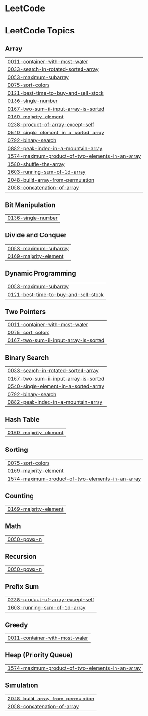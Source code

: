 # LeetCode
<!---LeetCode Topics Start-->
# LeetCode Topics
## Array
|  |
| ------- |
| [0011-container-with-most-water](https://github.com/YounusPeerzada/LeetCode/tree/master/0011-container-with-most-water) |
| [0033-search-in-rotated-sorted-array](https://github.com/YounusPeerzada/LeetCode/tree/master/0033-search-in-rotated-sorted-array) |
| [0053-maximum-subarray](https://github.com/YounusPeerzada/LeetCode/tree/master/0053-maximum-subarray) |
| [0075-sort-colors](https://github.com/YounusPeerzada/LeetCode/tree/master/0075-sort-colors) |
| [0121-best-time-to-buy-and-sell-stock](https://github.com/YounusPeerzada/LeetCode/tree/master/0121-best-time-to-buy-and-sell-stock) |
| [0136-single-number](https://github.com/YounusPeerzada/LeetCode/tree/master/0136-single-number) |
| [0167-two-sum-ii-input-array-is-sorted](https://github.com/YounusPeerzada/LeetCode/tree/master/0167-two-sum-ii-input-array-is-sorted) |
| [0169-majority-element](https://github.com/YounusPeerzada/LeetCode/tree/master/0169-majority-element) |
| [0238-product-of-array-except-self](https://github.com/YounusPeerzada/LeetCode/tree/master/0238-product-of-array-except-self) |
| [0540-single-element-in-a-sorted-array](https://github.com/YounusPeerzada/LeetCode/tree/master/0540-single-element-in-a-sorted-array) |
| [0792-binary-search](https://github.com/YounusPeerzada/LeetCode/tree/master/0792-binary-search) |
| [0882-peak-index-in-a-mountain-array](https://github.com/YounusPeerzada/LeetCode/tree/master/0882-peak-index-in-a-mountain-array) |
| [1574-maximum-product-of-two-elements-in-an-array](https://github.com/YounusPeerzada/LeetCode/tree/master/1574-maximum-product-of-two-elements-in-an-array) |
| [1580-shuffle-the-array](https://github.com/YounusPeerzada/LeetCode/tree/master/1580-shuffle-the-array) |
| [1603-running-sum-of-1d-array](https://github.com/YounusPeerzada/LeetCode/tree/master/1603-running-sum-of-1d-array) |
| [2048-build-array-from-permutation](https://github.com/YounusPeerzada/LeetCode/tree/master/2048-build-array-from-permutation) |
| [2058-concatenation-of-array](https://github.com/YounusPeerzada/LeetCode/tree/master/2058-concatenation-of-array) |
## Bit Manipulation
|  |
| ------- |
| [0136-single-number](https://github.com/YounusPeerzada/LeetCode/tree/master/0136-single-number) |
## Divide and Conquer
|  |
| ------- |
| [0053-maximum-subarray](https://github.com/YounusPeerzada/LeetCode/tree/master/0053-maximum-subarray) |
| [0169-majority-element](https://github.com/YounusPeerzada/LeetCode/tree/master/0169-majority-element) |
## Dynamic Programming
|  |
| ------- |
| [0053-maximum-subarray](https://github.com/YounusPeerzada/LeetCode/tree/master/0053-maximum-subarray) |
| [0121-best-time-to-buy-and-sell-stock](https://github.com/YounusPeerzada/LeetCode/tree/master/0121-best-time-to-buy-and-sell-stock) |
## Two Pointers
|  |
| ------- |
| [0011-container-with-most-water](https://github.com/YounusPeerzada/LeetCode/tree/master/0011-container-with-most-water) |
| [0075-sort-colors](https://github.com/YounusPeerzada/LeetCode/tree/master/0075-sort-colors) |
| [0167-two-sum-ii-input-array-is-sorted](https://github.com/YounusPeerzada/LeetCode/tree/master/0167-two-sum-ii-input-array-is-sorted) |
## Binary Search
|  |
| ------- |
| [0033-search-in-rotated-sorted-array](https://github.com/YounusPeerzada/LeetCode/tree/master/0033-search-in-rotated-sorted-array) |
| [0167-two-sum-ii-input-array-is-sorted](https://github.com/YounusPeerzada/LeetCode/tree/master/0167-two-sum-ii-input-array-is-sorted) |
| [0540-single-element-in-a-sorted-array](https://github.com/YounusPeerzada/LeetCode/tree/master/0540-single-element-in-a-sorted-array) |
| [0792-binary-search](https://github.com/YounusPeerzada/LeetCode/tree/master/0792-binary-search) |
| [0882-peak-index-in-a-mountain-array](https://github.com/YounusPeerzada/LeetCode/tree/master/0882-peak-index-in-a-mountain-array) |
## Hash Table
|  |
| ------- |
| [0169-majority-element](https://github.com/YounusPeerzada/LeetCode/tree/master/0169-majority-element) |
## Sorting
|  |
| ------- |
| [0075-sort-colors](https://github.com/YounusPeerzada/LeetCode/tree/master/0075-sort-colors) |
| [0169-majority-element](https://github.com/YounusPeerzada/LeetCode/tree/master/0169-majority-element) |
| [1574-maximum-product-of-two-elements-in-an-array](https://github.com/YounusPeerzada/LeetCode/tree/master/1574-maximum-product-of-two-elements-in-an-array) |
## Counting
|  |
| ------- |
| [0169-majority-element](https://github.com/YounusPeerzada/LeetCode/tree/master/0169-majority-element) |
## Math
|  |
| ------- |
| [0050-powx-n](https://github.com/YounusPeerzada/LeetCode/tree/master/0050-powx-n) |
## Recursion
|  |
| ------- |
| [0050-powx-n](https://github.com/YounusPeerzada/LeetCode/tree/master/0050-powx-n) |
## Prefix Sum
|  |
| ------- |
| [0238-product-of-array-except-self](https://github.com/YounusPeerzada/LeetCode/tree/master/0238-product-of-array-except-self) |
| [1603-running-sum-of-1d-array](https://github.com/YounusPeerzada/LeetCode/tree/master/1603-running-sum-of-1d-array) |
## Greedy
|  |
| ------- |
| [0011-container-with-most-water](https://github.com/YounusPeerzada/LeetCode/tree/master/0011-container-with-most-water) |
## Heap (Priority Queue)
|  |
| ------- |
| [1574-maximum-product-of-two-elements-in-an-array](https://github.com/YounusPeerzada/LeetCode/tree/master/1574-maximum-product-of-two-elements-in-an-array) |
## Simulation
|  |
| ------- |
| [2048-build-array-from-permutation](https://github.com/YounusPeerzada/LeetCode/tree/master/2048-build-array-from-permutation) |
| [2058-concatenation-of-array](https://github.com/YounusPeerzada/LeetCode/tree/master/2058-concatenation-of-array) |
<!---LeetCode Topics End-->